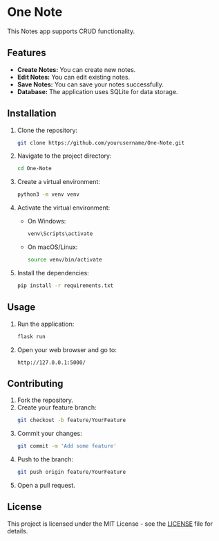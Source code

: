 # One Note

This Notes app supports CRUD functionality.

## Features

- **Create Notes:** You can create new notes.
- **Edit Notes:** You can edit existing notes.
- **Save Notes:** You can save your notes successfully.
- **Database:** The application uses SQLite for data storage.

## Installation

1. Clone the repository:
    ```sh
    git clone https://github.com/yourusername/One-Note.git
    ```

2. Navigate to the project directory:
    ```sh
    cd One-Note
    ```

3. Create a virtual environment:
    ```sh
    python3 -m venv venv
    ```

4. Activate the virtual environment:
    - On Windows:
        ```sh
        venv\Scripts\activate
        ```
    - On macOS/Linux:
        ```sh
        source venv/bin/activate
        ```

5. Install the dependencies:
    ```sh
    pip install -r requirements.txt
    ```

## Usage

1. Run the application:
    ```sh
    flask run
    ```

2. Open your web browser and go to:
    ```
    http://127.0.0.1:5000/
    ```

## Contributing

1. Fork the repository.
2. Create your feature branch:
    ```sh
    git checkout -b feature/YourFeature
    ```
3. Commit your changes:
    ```sh
    git commit -m 'Add some feature'
    ```
4. Push to the branch:
    ```sh
    git push origin feature/YourFeature
    ```
5. Open a pull request.

## License

This project is licensed under the MIT License - see the [LICENSE](LICENSE) file for details.
